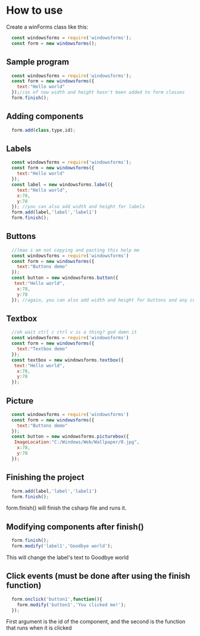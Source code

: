 # How to use
Create a winForms class like this:
<br>
```javascript
  const windowsforms = require('windowsforms');
  const form = new windowsforms();
```
## Sample program
```javascript
  const windowsforms = require('windowsforms');
  const form = new windowsforms({
    text:"Hello world"
  });//as of now width and height hasn't been added to form classes
  form.finish();
```
## Adding components
```javascript
  form.add(class,type,id);
```
## Labels
```javascript
  const windowsforms = require('windowsforms');
  const form = new windowsforms({
    text:"Hello world"
  });
  const label = new windowsforms.label({
    text:"Hello world",
    x:78,
    y:78
  }); //you can also add width and height for labels
  form.add(label,'label','label1')
  form.finish();
```
## Buttons
```javascript
  //lmao i am not copying and pasting this help me
  const windowsforms = require('windowsforms')
  const form = new windowsforms({
    text:"Buttons demo"
  });
  const button = new windowsforms.button({
   text:"Hello world",
    x:78,
    y:78
  }); //again, you can also add width and height for buttons and any component
```
## Textbox
```javascript
  //oh wait ctrl c ctrl v is a thing? god damn it
  const windowsforms = require('windowsforms')
  const form = new windowsforms({
    text:"Textbox demo"
  });
  const textbox = new windowsforms.textbox({
   text:"Hello world",
    x:78,
    y:78
  });
```
## Picture
```javascript
  const windowsforms = require('windowsforms')
  const form = new windowsforms({
    text:"Buttons demo"
  });
  const button = new windowsforms.picturebox({
   ImageLocation:"C:/Windows/Web/Wallpaper/0.jpg",
    x:78,
    y:78
  });
```
## Finishing the project
```javascript
  form.add(label,'label','label1')
  form.finish();
```
form.finish() will finish the csharp file and runs it.
## Modifying components after finish()
```javascript
  form.finish();
  form.modify('label1','Goodbye world');
```
This will change the label's text to Goodbye world
## Click events (must be done after using the finish function)
```javascript
  form.onclick('button1',function(){
    form.modify('button1','You clicked me!');
  });
```
First argument is the id of the component, and the second is the function that runs when it is clicked

